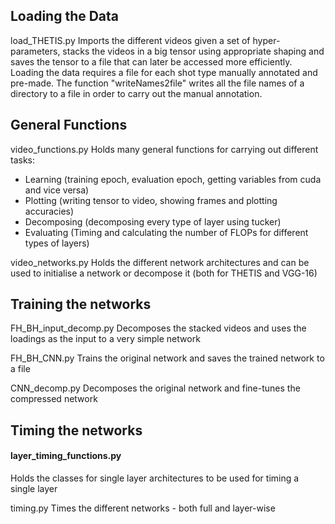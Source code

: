 ## Loading the Data

load_THETIS.py
Imports the different videos given a set of hyper-parameters, stacks the videos in a big tensor using appropriate shaping and saves the tensor to a file that can later be accessed more efficiently. Loading the data requires a file for each shot type manually annotated and pre-made. The function "writeNames2file" writes all the file names of a directory to a file in order to carry out the manual annotation.


## General Functions

video_functions.py
Holds many general functions for carrying out different tasks:
 - Learning (training epoch, evaluation epoch, getting variables from cuda and vice versa)
 - Plotting (writing tensor to video, showing frames and plotting accuracies)
 - Decomposing (decomposing every type of layer using tucker)
 - Evaluating (Timing and calculating the number of FLOPs for different types of layers)


video_networks.py
Holds the different network architectures and can be used to initialise a network or decompose it (both for THETIS and VGG-16)


## Training the networks

FH_BH_input_decomp.py
Decomposes the stacked videos and uses the loadings as the input to a very simple network


FH_BH_CNN.py
Trains the original network and saves the trained network to a file


CNN_decomp.py
Decomposes the original network and fine-tunes the compressed network


## Timing the networks

#### layer_timing_functions.py
Holds the classes for single layer architectures to be used for timing a single layer


timing.py
Times the different networks - both full and layer-wise

